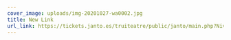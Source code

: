 ```yaml
---
cover_image: uploads/img-20201027-wa0002.jpg
title: New Link
url_link: https://tickets.janto.es/truiteatre/public/janto/main.php?Nivel=Evento&idEvento=Javaloyas
---
```

